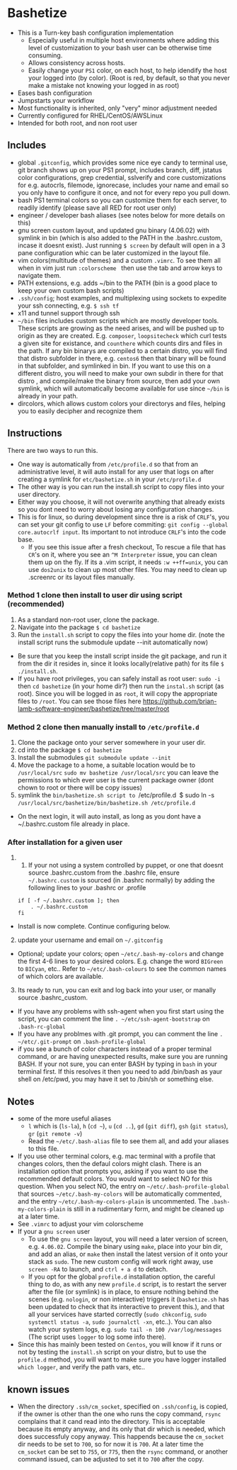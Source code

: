 # Bashetize
- This is a Turn-key bash configuration implementation
  - Especially useful in multiple host environments where adding this level of customization to your bash user can be otherwise time consuming.  
  - Allows consistency across hosts.  
  - Easily change your `PS1` color, on each host, to help idendify the host your logged into (by color). (Root is red, by default, so that you never make a mistake not knowing your logged in as root)
- Eases bash configuration
- Jumpstarts your workflow
- Most functionality is inherited, only "very" minor adjustment needed
- Currently configured for RHEL/CentOS/AWSLinux 
- Intended for both root, and non root user

## Includes
- global `.gitconfig`, which provides some nice eye candy to terminal use, git branch shows up on your PS1 prompt, includes branch, diff, jstatus color configurations, grep credential, sslverify and core customizations for e.g. autocrls, filemode, ignorecase, includes your name and email so you only have to configure it once, and not for every repo you pull down. 
- bash PS1 terminal colors so you can customize them for each server, to readily identify (please save all RED for root user only)
- engineer / developer bash aliases (see notes below for more details on this)
- gnu screen custom layout, and updated gnu binary (4.06.02) with symlink in bin (which is also added to the PATH in the .bashrc.custom, incase it doesnt exist).  Just running `$ screen` by default will open in a 3 pane configuration whic can be later customized in the layout file.  
- vim colors(multitude of themes) and a custom `.vimrc`.  To see them all when in vim just run `:colorscheme ` then use the tab and arrow keys to navigate them. 
- PATH extensions, e.g. adds ~/bin to the PATH (bin is a good place to keep your own custom bash scripts)
- `.ssh/config`; host examples, and multiplexing using sockets to expedite your ssh connecting, e.g. `$ ssh tf`
- x11 and tunnel support through ssh
- `~/bin` files includes custom scripts which are mostly developer tools.  These scripts are growing as the need arises, and will be pushed up to origin as they are created. E.g. `composer`, `loopsitecheck` which curl tests a given site for existance, and `counthere` which counts dirs and files in the path.  If any bin binarys are compiled to a certain distro, you will find that distro subfolder in there, e.g. `centos6` then that binary will be found in that subfolder, and symlinked in bin.  If you want to use this on a different distro, you will need to make your own subdir in there for that distro , and compile/make the binary from source, then add your own symlink, which will automatically become available for use since `~/bin` is already in your path. 
- dircolors, which allows custom colors your directorys and files, helping you to easily decipher and recognize them

## Instructions
There are two ways to run this.  
- One way is automatically from `/etc/profile.d` so that from an administrative level, it will auto install for any user that logs on after creating a symlink for `etc/bashetize.sh` in your `/etc/profile.d`
- The other way is you can run the install.sh script to copy files into your user directory. 
- Either way you choose, it will not overwrite anything that already exists so you dont need to worry about losing any configuration changes. 
- This is for linux, so during development since thre is a risk of `CRLF`'s, you can set your git config to use `LF` before commiting: `git config --global core.autocrlf input`.  Its important to not introduce `CRLF`'s into the code base.   
  - If you see this issue after a fresh checkout, To rescue a file that has `CR`'s on it, where you see an `^M Interpreter` issue, you can clean them up on the fly.  If its a .vim script, it needs `:w ++ff=unix`, you can use `dos2unix` to clean up most other files.  You may need to clean up .screenrc or its layout files manually.  

### Method 1 clone then install to user dir using script (recommended)
1. As a standard non-root user, clone the package. 
2. Navigate into the package
   `$ cd bashetize`
3. Run the `install.sh` script to copy the files into your home dir. (note the install script runs the submodule update --init automatically now)
  - Be sure that you keep the install script inside the git package, and run it from the dir it resides in, since it looks locally(relative path) for its file
   `$ ./install.sh`. 
   - If you have root privileges, you can safely install as root user: `sudo -i` then `cd bashetize` (in your home dir?) then run the `instal.sh` script (as root).  Since you will be logged in as `root`, it will copy the appropriate files to `/root`.  You can see those files here https://github.com/brian-lamb-software-engineer/bashetize/tree/master/root 

### Method 2 clone then manually install to `/etc/profile.d`
1. Clone the package onto your server somewhere in your user dir.
2. cd into the package
   `$ cd bashetize`
3. Install the submodules `git submodule update --init`
4. Move the package to a home, a suitable location would be to `/usr/local/src`
   `sudo mv bashetize /usr/local/src`
   you can leave the permissions to which ever user is the current package owner (dont chown to root or there will be copy issues)
4. symlink the `bin/bashetize.sh script to `/etc/profile.d`
   `$ sudo ln -s `/usr/local/src/bashetize/bin/bashetize.sh /etc/profile.d`
- On the next login, it will auto install, as long as you dont have a ~/.bashrc.custom file already in place.

### After installation for a given user
1. 1. If your not using a system controlled by puppet, or one that doesnt source .bashrc.custom from the .bashrc file, ensure `~/.bashrc.custom` is sourced (in .bashrc normally) by adding the following lines to your .bashrc or .profile
   ```
   if [ -f ~/.bashrc.custom ]; then
       . ~/.bashrc.custom
   fi
   ```
  - Install is now complete.  Continue configuring below. 
2. update your username and email on `~/.gitconfig` 
  - Optional; update your colors; open `~/etc/.bash-my-colors` and change the first 4-6 lines to your desired colors.  E.g. change the word `BIGreen` to `BICyan`, etc..  Refer to `~/etc/.bash-colours` to see the common names of which colors are available. 

3. Its ready to run, you can exit and log back into your user, or manally source .bashrc_custom.  
-  If you have any problems with ssh-agent when you first start using the script, you can comment the line `. ~/etc/ssh-agent-bootstrap` on `.bash-rc-global`
- If you have any problmes with .git prompt, you can comment the line `. ~/etc/.git-prompt` on `.bash-profile-global`
- if you see a bunch of color characters instead of a proper terminal command, or are having unexpected results, make sure you are running BASH.  If your not sure, you can enter BASH by typing in `bash` in your terminal first. If this resolves it then you need to add /bin/bash as  yaur shell on /etc/pwd, you may have it set to /bin/sh or something else. 

## Notes
- some of the more useful aliases
  - `l` which is (`ls-la`), `h` (`cd ~`), `u` (`cd ..`), `gd` (`git diff`), `gsh` (`git status`), `gr` (`git remote -v`)
  - Read the `~/etc/.bash-alias` file to see them all, and add your aliases to this file. 
- If you use other terminal colors, e.g.  mac terminal with a profile that changes colors, then the defaul colors might clash.  There is an installation option that prompts you, asking if you want to use the recommended default colors.  You would want to select NO for this question. When you select NO, the entry on `~/etc/.bash-profile-global` that sources `~/etc/.bash-my-colors` will be automatically commented, and the entry `~/etc/.bash-my-colors-plain` is uncommented.  The `.bash-my-colors-plain` is still in a rudimentary form, and might be cleaned up at a later time. 
- See `.vimrc` to adjust your vim colorscheme
- If your a `gnu screen` user
  - To use the `gnu screen` layout, you will need a later version of screen, e.g. `4.06.02`. Compile the binary using `make`, place into your bin dir, and add an alias, or `make` then install the latest version of it onto your stack as `sudo`. The new custom config will work right away, use `screen -RA` to launch, and `ctrl + a d` to detach.
  - If you opt for the global `profile.d` installation option, the careful thing to do, as with any new `profile.d` script, is to restart the server after the file (or symlink) is in place, to ensure nothing behind the scenes (e.g. `nologin`, or non interactive) triggers it (`bashetize.sh` has been updated to check that its interactive to prevent this.), and that all your services have started correctly (`sudo chkconfig`, `sudo systemctl status -a`, `sudo journalctl -xn`, etc..).  You can also watch your system logs, e.g. `sudo tail -n 100 /var/log/messages` (The script uses `logger` to log some info there).  
- Since this has mainly been tested on `Centos`, you will know if it runs or not by testing the `install.sh` script on your distro, but to use the `profile.d` method, you will want to make sure you have logger installed `which logger`, and verify the path vars, etc.. 

## known issues
- When the directory `.ssh/cm_socket`, specified on `.ssh/config`, is copied, if the owner is other than the one who runs the copy command, `rsync` complains that it cand read into the directory.  This is acceptable because its empty anyway, and its only that dir which is needed, which does successfuly copy anyway. This happends because the `cm_socket` dir needs to be set to `700`, so for now it is `700`.  At a later time the `cm_socket` can be set to `755`, or `775`, then the `rsync` command, or another command issued, can be adjusted to set it to `700` after the copy.   
